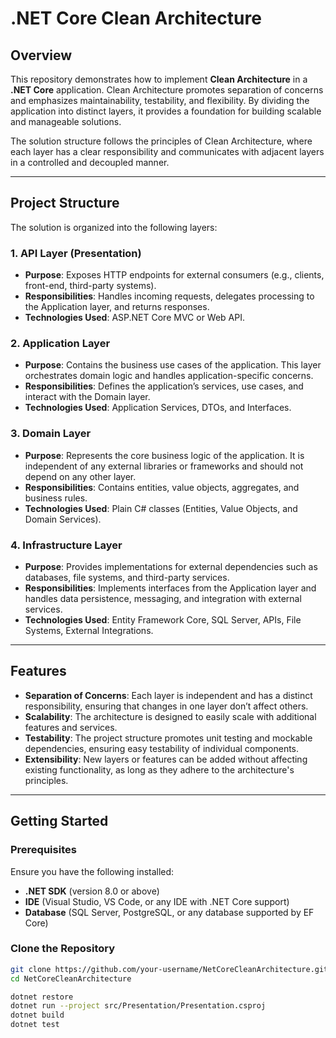 # .NET Core Clean Architecture

## Overview

This repository demonstrates how to implement **Clean Architecture** in a **.NET Core** application. Clean Architecture promotes separation of concerns and emphasizes maintainability, testability, and flexibility. By dividing the application into distinct layers, it provides a foundation for building scalable and manageable solutions.

The solution structure follows the principles of Clean Architecture, where each layer has a clear responsibility and communicates with adjacent layers in a controlled and decoupled manner.

---

## Project Structure

The solution is organized into the following layers:

### 1. **API Layer (Presentation)**
   - **Purpose**: Exposes HTTP endpoints for external consumers (e.g., clients, front-end, third-party systems).
   - **Responsibilities**: Handles incoming requests, delegates processing to the Application layer, and returns responses.
   - **Technologies Used**: ASP.NET Core MVC or Web API.

### 2. **Application Layer**
   - **Purpose**: Contains the business use cases of the application. This layer orchestrates domain logic and handles application-specific concerns.
   - **Responsibilities**: Defines the application’s services, use cases, and interact with the Domain layer.
   - **Technologies Used**: Application Services, DTOs, and Interfaces.

### 3. **Domain Layer**
   - **Purpose**: Represents the core business logic of the application. It is independent of any external libraries or frameworks and should not depend on any other layer.
   - **Responsibilities**: Contains entities, value objects, aggregates, and business rules.
   - **Technologies Used**: Plain C# classes (Entities, Value Objects, and Domain Services).

### 4. **Infrastructure Layer**
   - **Purpose**: Provides implementations for external dependencies such as databases, file systems, and third-party services.
   - **Responsibilities**: Implements interfaces from the Application layer and handles data persistence, messaging, and integration with external services.
   - **Technologies Used**: Entity Framework Core, SQL Server, APIs, File Systems, External Integrations.

---

## Features

- **Separation of Concerns**: Each layer is independent and has a distinct responsibility, ensuring that changes in one layer don’t affect others.
- **Scalability**: The architecture is designed to easily scale with additional features and services.
- **Testability**: The project structure promotes unit testing and mockable dependencies, ensuring easy testability of individual components.
- **Extensibility**: New layers or features can be added without affecting existing functionality, as long as they adhere to the architecture's principles.

---

## Getting Started

### Prerequisites
Ensure you have the following installed:
- **.NET SDK** (version 8.0 or above)
- **IDE** (Visual Studio, VS Code, or any IDE with .NET Core support)
- **Database** (SQL Server, PostgreSQL, or any database supported by EF Core)

### Clone the Repository

```bash
git clone https://github.com/your-username/NetCoreCleanArchitecture.git
cd NetCoreCleanArchitecture

dotnet restore
dotnet run --project src/Presentation/Presentation.csproj
dotnet build
dotnet test



